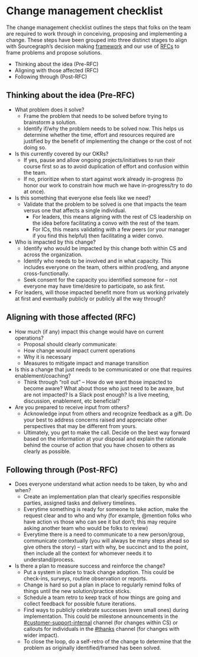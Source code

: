 # Change management checklist

The change management checklist outlines the steps that folks on the team are required to work through in conceiving, proposing and implementing a change. These steps have been grouped into three distinct stages to align with Sourcegraph’s decision making [framework](../../../company-info-and-process/communication/decisions.md) and our use of [RFCs](../../../company-info-and-process/communication/rfcs/index.md) to frame problems and propose solutions.

- Thinking about the idea (Pre-RFC)
- Aligning with those affected (RFC)
- Following through (Post-RFC)

## Thinking about the idea (Pre-RFC)

- What problem does it solve?
  - Frame the problem that needs to be solved before trying to brainstorm a solution.
  - Identify if/why the problem needs to be solved now. This helps us determine whether the time, effort and resources required are justified by the benefit of implementing the change or the cost of not doing so.
- Is this currently covered by our OKRs?
  - If yes, pause and allow ongoing projects/initiatives to run their course first so as to avoid duplication of effort and confusion within the team.
  - If no, prioritize when to start against work already in-progress (to honor our work to constrain how much we have in-progress/try to do at once).
- Is this something that everyone else feels like we need?
  - Validate that the problem to be solved is one that impacts the team versus one that affects a single individual.
    - For leaders, this means aligning with the rest of CS leadership on the idea before facilitating a convo with the rest of the team.
    - For ICs, this means validating with a few peers (or your manager if you find this helpful) then facilitating a wider convo.
- Who is impacted by this change?
  - Identify who would be impacted by this change both within CS and across the organization.
  - Identify who needs to be involved and in what capacity. This includes everyone on the team, others within prod/eng, and anyone cross-functionally.
  - Seek consent for the capacity you identified someone for – not everyone may have time/desire to participate, so ask first.
- For leaders, will those impacted benefit more from us working privately at first and eventually publicly or publicly all the way through?

## Aligning with those affected (RFC)

- How much (if any) impact this change would have on current operations?
  - Proposal should clearly communicate:
  * How change would impact current operations
  * Why it is necessary
  * Measures to mitigate impact and manage transition
- Is this a change that just needs to be communicated or one that requires enablement/coaching?
  - Think through “roll out” – How do we want those impacted to become aware? What about those who just need to be aware, but are not impacted? Is a Slack post enough? Is a live meeting, discussion, enablement, etc beneficial?
- Are you prepared to receive input from others?
  - Acknowledge input from others and recognize feedback as a gift. Do your best to address concerns raised and appreciate other perspectives that may be different from yours.
  - Ultimately, you get to make the call. Decide on the best way forward based on the information at your disposal and explain the rationale behind the course of action that you have chosen to others as clearly as possible.

## Following through (Post-RFC)

- Does everyone understand what action needs to be taken, by who and when?
  - Create an implementation plan that clearly specifies responsible parties, assigned tasks and delivery timelines.
  - Everytime something is ready for someone to take action, make the request clear and to who and why (for example, @mention folks who have action vs those who can see it but don’t; this may require asking another team who would be folks to review)
  - Everytime there is a need to communicate to a new person/group, communicate contextually (you will always be many steps ahead so give others the story) – start with why, be succinct and to the point, then include all the context for whomever needs it to understand/process.
- Is there a plan to measure success and reinforce the change?
  - Put a system in place to track change adoption. This could be check-ins, surveys, routine observation or reports.
  - Change is hard so put a plan in place to regularly remind folks of things until the new solution/practice sticks.
  - Schedule a team retro to keep track of how things are going and collect feedback for possible future iterations.
  - Find ways to publicly celebrate successes (even small ones) during implementation. This could be milestone announcements in the [#customer-support-internal](https://sourcegraph.slack.com/archives/C01JR51JR5J) channel (for changes within CS) or callouts for individuals in the [#thanks](https://sourcegraph.slack.com/archives/CDVGH9RDF) channel (for changes with wider impact).
  - To close the loop, do a self-retro of the change to determine that the problem as originally identified/framed has been solved.
